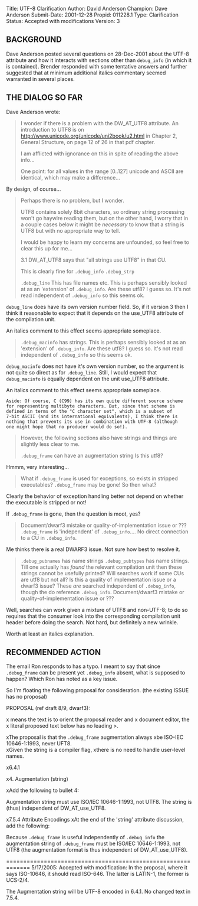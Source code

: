 Title:       UTF-8 Clarification
Author:      David Anderson
Champion:    Dave Anderson
Submit-Date: 2001-12-28
Propid:      011228.1
Type:        Clarification
Status:      Accepted with modifications
Version:     3

BACKGROUND
----------

Dave Anderson posted several questions on 28-Dec-2001 about the
UTF-8 attribute and how it interacts with sections other than
`debug_info` (in which it is contained). Brender responded with
some tentative answers and further suggested that at minimum
additional italics commentary seemed warranted in several places.


THE DIALOG SO FAR
-----------------

Dave Anderson wrote:
>I wonder if there is a problem with the DW_AT_UTF8 attribute.
>An introduction to UTF8 is on
>http://www.unicode.org/unicode/uni2book/u2.html
>in Chapter 2, General Structure, on page 12 of 26 in that pdf chapter.
>
>I am afflicted with ignorance on this in spite of reading
>the above info...
>
>One point: for all values in the range [0..127] unicode and
>ASCII are identical, which may make a difference...

By design, of course...


>Perhaps there is no problem, but I wonder.
>
>UTF8 contains solely 8bit characters, so ordinary
>string processing won't go haywire reading them, but
>on the other hand, I worry that in a couple cases below
>it might be *necessary* to know that
>a string is UTF8 but with no appropriate way to tell.
>
>I would be happy to learn my concerns are unfounded, so
>feel free to clear this up for me...
>
>3.1  DW_AT_UTF8 says that "all strings use UTF8" in that CU.
>
>This is clearly fine for
>    `.debug_info`
>    `.debug_strp`
>
> `.debug_line`
>    This has file names etc.
>    This is perhaps sensibly looked at as an 'extension' of
>    `.debug_info`.  Are these utf8? I guess so.
>        It's not read independent of `.debug_info` so this seems ok.

`debug_line` does have its own version number field. So, if it version 3
then I think it reasonable to expect that it depends on the use_UTF8
attribute of the compilation unit.

An italics comment to this effect seems appropriate someplace.


> `.debug_macinfo`
>    has strings.
>    This is perhaps sensibly looked at as an 'extension' of
>    `.debug_info`.  Are these utf8? I guess so.
>       It's not read independent of `.debug_info` so this seems ok.

`debug_macinfo` does not have it's own version number, so the argument
is not quite so direct as for `.debug_line`. Still, I would expect that
`debug_macinfo` is equally dependent on the unit use_UTF8 attribute.

An italics comment to this effect seems appropriate someplace.

    Aside: Of course, C (C99) has its own quite different source scheme
    for representing multibyte characters. But, since that scheme is
    defined in terms of the "C character set", which is a subset of
    7-bit ASCII (and its international equivalents), I think there is
    nothing that prevents its use in combination with UTF-8 (although
    one might hope that no producer would do so!).


>However, the following sections also have strings and
>things are  slightly less clear to me.
>
> `.debug_frame` can have an augmentation string
>    Is this utf8?

Hmmm, very interesting...

>    What if `.debug_frame` is used for exceptions, so exists
>    in stripped executables? `.debug_frame` may be
>    gone!  So then what?

Clearly the behavior of exception handling better not depend on whether
the executable is stripped or not!

If `.debug_frame` is gone, then the question is moot, yes?

>    Document/dwarf3 mistake or
>    quality-of-implementation issue or ???
>    `.debug_frame` is 'independent' of `.debug_info`.... No direct
>    connection to a CU in `.debug_info`.

Me thinks there is a real DWARF3 issue. Not sure how best to resolve it.


> `.debug_pubnames` has name strings
> `.debug_pubtypes` has name strings.
>    Till one actually has *found* the relevant
>    compilation unit then these strings cannot
>    be usefully printed?
>    Will searches work if some CUs are utf8 but not all?
>    Is this a quality of implementation issue or a
>    dwarf3 issue?
>    These *are* searched independent of `.debug_info`, though
>    the do reference `.debug_info`.
>    Document/dwarf3 mistake or quality-of-implementation issue or ???

Well, searches can work given a mixture of UTF8 and non-UTF-8; to do so
requires that the consumer look into the corresponding compilation unit
header before doing the search. Not hard, but definitely a new wrinkle.

Worth at least an italics explanation.


RECOMMENDED ACTION
------------------

The email Ron responds to has a typo.
I meant to say that since `.debug_frame` can be present
yet `.debug_info` absent, what is supposed to happen?
Which Ron has noted as a key issue.

So I'm floating the following proposal for consideration.
(the existing ISSUE has no proposal)


PROPOSAL (ref draft 8/9, dwarf3):


x means the text is to orient the proposal reader and
x document editor, the
x literal proposed text below has no leading >.

xThe proposal is that the `.debug_frame` augmentation always
xbe ISO-IEC 10646-1:1993, never UFT8.  
xGiven the string is a compiler flag, 
xthere is no need to handle user-level names.




x6.4.1

x4. Augmentation (string)

xAdd the following to bullet 4:

Augmentation string must use ISO/IEC 10646-1:1993, not UTF8.
The string is (thus) independent of DW_AT_use_UTF8.


x7.5.4  Attribute Encodings
xAt the end of the 'string' attribute discussion, add the following:

Because `.debug_frame` is useful independently of `.debug_info` the
augmentation string of `.debug_frame` must be ISO/IEC 10646-1:1993, not UTF8
(the augmentation format is thus independent of DW_AT_use_UTF8).

=============================================================
5/17/2005:  Accepted with modification:
  In the proposal, where it says ISO-10646, it should read
  ISO-646.  The latter is LATIN-1, the former is UCS-2/4.

  The Augmentation string will be UTF-8 encoded in 6.4.1. 
  No changed text in 7.5.4.
